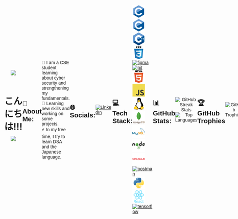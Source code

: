 <div style="display: flex; justify-content: space-between; align-items: center;">
  <div style="flex: 1; text-align: left;">
    <div id="header" align="center">
      <img src="https://media.giphy.com/media/M9gbBd9nbDrOTu1Mqx/giphy.gif" width="100"/>
      <div align="center">
        <img src="https://komarev.com/ghpvc/?username=shettyarjun&style=flat-square&color=red" alt=""/>
      </div>
      <h1>
        こんにちは!!!
        <img src="https://media.giphy.com/media/hvRJCLFzcasrR4ia7z/giphy.gif" width="30px"/>
      </h1>
    </div>
  </div>

<div style="flex: 1; text-align: right;">
   <div align="center">
      <img src="https://github.com/shettyarjun/shettyarjun/blob/main/Cyber%20Security.gif" width="600" height="300"/>
  </div>
</div>


<h2 style="font-family: Arial, sans-serif;">💫 About Me:</h2>
<p style="font-family: Arial, sans-serif;">🔭 I am a CSE student learning about cyber security and strengthening my fundamentals.<br>🌱 Learning new skills and working on some projects.<br>⚡ In my free time, I try to learn DSA and the Japanese language.</p>

<h2 style="font-family: Arial, sans-serif;">🌐 Socials:</h2>
<p style="font-family: Arial, sans-serif;"><a href="https://www.linkedin.com/in/arjun-shetty-255049229/"><img src="https://img.shields.io/badge/LinkedIn-%230077B5.svg?logo=linkedin&logoColor=white" alt="LinkedIn"/></a></p>

<h2 style="font-family: Arial, sans-serif;">💻 Tech Stack:</h2>
<p align="left" style="font-family: Arial, sans-serif;">
  <a href="https://www.cprogramming.com/"><img src="https://raw.githubusercontent.com/devicons/devicon/master/icons/c/c-original.svg" alt="C" width="40" height="40"/></a>
  <img src="https://raw.githubusercontent.com/devicons/devicon/master/icons/c/c-original.svg" alt="c" width="40" height="40"/> </a> <a href="https://www.w3schools.com/cpp/" target="_blank" rel="noreferrer"> <img src="https://raw.githubusercontent.com/devicons/devicon/master/icons/cplusplus/cplusplus-original.svg" alt="cplusplus" width="40" height="40"/> </a> <a href="https://www.w3schools.com/css/" target="_blank" rel="noreferrer"> <img src="https://raw.githubusercontent.com/devicons/devicon/master/icons/css3/css3-original-wordmark.svg" alt="css3" width="40" height="40"/> </a> <a href="https://www.figma.com/" target="_blank" rel="noreferrer"> <img src="https://www.vectorlogo.zone/logos/figma/figma-icon.svg" alt="figma" width="40" height="40"/> </a> <a href="https://git-scm.com/" target="_blank" rel="noreferrer"> <img src="https://www.vectorlogo.zone/logos/git-scm/git-scm-icon.svg" alt="git" width="40" height="40"/> </a> <a href="https://www.w3.org/html/" target="_blank" rel="noreferrer"> <img src="https://raw.githubusercontent.com/devicons/devicon/master/icons/html5/html5-original-wordmark.svg" alt="html5" width="40" height="40"/> </a> <a href="https://developer.mozilla.org/en-US/docs/Web/JavaScript" target="_blank" rel="noreferrer"> <img src="https://raw.githubusercontent.com/devicons/devicon/master/icons/javascript/javascript-original.svg" alt="javascript" width="40" height="40"/> </a> <a href="https://www.linux.org/" target="_blank" rel="noreferrer"> <img src="https://raw.githubusercontent.com/devicons/devicon/master/icons/linux/linux-original.svg" alt="linux" width="40" height="40"/> </a> <a href="https://www.mongodb.com/" target="_blank" rel="noreferrer"> <img src="https://raw.githubusercontent.com/devicons/devicon/master/icons/mongodb/mongodb-original-wordmark.svg" alt="mongodb" width="40" height="40"/> </a> <a href="https://www.mysql.com/" target="_blank" rel="noreferrer"> <img src="https://raw.githubusercontent.com/devicons/devicon/master/icons/mysql/mysql-original-wordmark.svg" alt="mysql" width="40" height="40"/> </a> <a href="https://nodejs.org" target="_blank" rel="noreferrer"> <img src="https://raw.githubusercontent.com/devicons/devicon/master/icons/nodejs/nodejs-original-wordmark.svg" alt="nodejs" width="40" height="40"/> </a> <a href="https://www.oracle.com/" target="_blank" rel="noreferrer"> <img src="https://raw.githubusercontent.com/devicons/devicon/master/icons/oracle/oracle-original.svg" alt="oracle" width="40" height="40"/> </a> <a href="https://postman.com" target="_blank" rel="noreferrer"> <img src="https://www.vectorlogo.zone/logos/getpostman/getpostman-icon.svg" alt="postman" width="40" height="40"/> </a> <a href="https://www.python.org" target="_blank" rel="noreferrer"> <img src="https://raw.githubusercontent.com/devicons/devicon/master/icons/python/python-original.svg" alt="python" width="40" height="40"/> </a> <a href="https://reactjs.org/" target="_blank" rel="noreferrer"> <img src="https://raw.githubusercontent.com/devicons/devicon/master/icons/react/react-original-wordmark.svg" alt="react" width="40" height="40"/> </a> <a href="https://www.tensorflow.org" target="_blank" rel="noreferrer"> <img src="https://www.vectorlogo.zone/logos/tensorflow/tensorflow-icon.svg" alt="tensorflow" width="40" height="40"/> </a>
</p>

<h2 style="font-family: Arial, sans-serif;">📊 GitHub Stats:</h2>
<p align="center" style="font-family: Arial, sans-serif;">
  <img src="https://github-readme-streak-stats.herokuapp.com/?user=shettyarjun&theme=onedark&hide_border=true" alt="GitHub Streak Stats"/><br/>
  <img src="https://github-readme-stats.vercel.app/api/top-langs/?username=shettyarjun&theme=onedark&hide_border=true&include_all_commits=true&count_private=false&layout=compact" alt="Top Languages"/>
</p>

<h2 style="font-family: Arial, sans-serif;">🏆 GitHub Trophies</h2>
<p align="center" style="font-family: Arial, sans-serif;">
  <img src="https://github-profile-trophy.vercel.app/?username=shettyarjun&theme=darkhub&no-frame=true&no-bg=false&margin-w=4" alt="GitHub Trophies"/>
</p>

<h2 style="font-family: Arial, sans-serif;">📊 Leetcode:</h2>
<p align="center" style="font-family: Arial, sans-serif;">
  
[![KnlnKS's LeetCode stats](https://leetcode-stats-six.vercel.app/user4987UM=KnlnKS&theme=dark)](https://github.com/KnlnKS/leetcode-stats)
</p>
